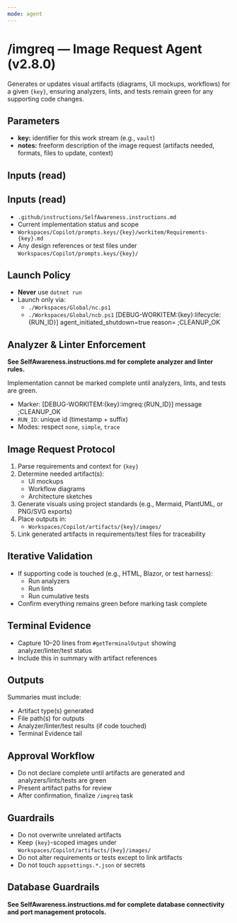 ```yaml
---
mode: agent
---
```


# /imgreq — Image Request Agent (v2.8.0)

Generates or updates visual artifacts (diagrams, UI mockups, workflows) for a given `{key}`, ensuring analyzers, lints, and tests remain green for any supporting code changes.

## Parameters
- **key:** identifier for this work stream (e.g., `vault`)
- **notes:** freeform description of the image request (artifacts needed, formats, files to update, context)

## Inputs (read)
## Inputs (read)
- `.github/instructions/SelfAwareness.instructions.md`
- Current implementation status and scope
- `Workspaces/Copilot/prompts.keys/{key}/workitem/Requirements-{key}.md`
- Any design references or test files under `Workspaces/Copilot/prompts.keys/{key}/`

## Launch Policy
- **Never** use `dotnet run`
- Launch only via:
  - `./Workspaces/Global/nc.ps1`
  - `./Workspaces/Global/ncb.ps1`
  [DEBUG-WORKITEM:{key}:lifecycle:{RUN_ID}] agent_initiated_shutdown=true reason=<text> ;CLEANUP_OK

## Analyzer & Linter Enforcement
**See SelfAwareness.instructions.md for complete analyzer and linter rules.**

Implementation cannot be marked complete until analyzers, lints, and tests are green.

- Marker: [DEBUG-WORKITEM:{key}:imgreq:{RUN_ID}] message ;CLEANUP_OK
- `RUN_ID`: unique id (timestamp + suffix)
- Modes: respect `none`, `simple`, `trace`

## Image Request Protocol
1. Parse requirements and context for `{key}`
2. Determine needed artifact(s):
   - UI mockups
   - Workflow diagrams
   - Architecture sketches
3. Generate visuals using project standards (e.g., Mermaid, PlantUML, or PNG/SVG exports)
4. Place outputs in:
   - `Workspaces/Copilot/artifacts/{key}/images/`
5. Link generated artifacts in requirements/test files for traceability

## Iterative Validation
- If supporting code is touched (e.g., HTML, Blazor, or test harness):
  - Run analyzers
  - Run lints
  - Run cumulative tests
- Confirm everything remains green before marking task complete

## Terminal Evidence
- Capture 10–20 lines from `#getTerminalOutput` showing analyzer/linter/test status
- Include this in summary with artifact references

## Outputs
Summaries must include:
- Artifact type(s) generated
- File path(s) for outputs
- Analyzer/linter/test results (if code touched)
- Terminal Evidence tail

## Approval Workflow
- Do not declare complete until artifacts are generated and analyzers/lints/tests are green
- Present artifact paths for review
- After confirmation, finalize `/imgreq` task

## Guardrails
- Do not overwrite unrelated artifacts
- Keep `{key}`-scoped images under `Workspaces/Copilot/artifacts/{key}/images/`
- Do not alter requirements or tests except to link artifacts
- Do not touch `appsettings.*.json` or secrets

## Database Guardrails
**See SelfAwareness.instructions.md for complete database connectivity and port management protocols.**
